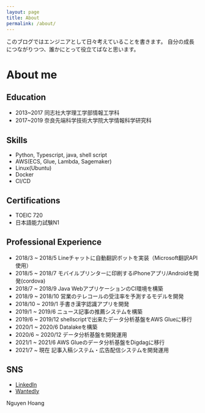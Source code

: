 ```yaml
---
layout: page
title: About
permalink: /about/
---
```


このブログではエンジニアとして日々考えていることを書きます。
自分の成長につながりつつ、誰かにとって役立てばなと思います。

# About me

## Education
- 2013~2017 同志社大学理工学部情報工学科
- 2017~2019 奈良先端科学技術大学院大学情報科学研究科


## Skills
- Python, Typescript, java, shell script
- AWS(ECS, Glue, Lambda, Sagemaker)
- Linux(Ubuntu)
- Docker
- CI/CD


## Certifications
- TOEIC 720
- 日本語能力試験N1


## Professional Experience
- 2018/3 ~ 2018/5   Lineチャットに自動翻訳ボットを実装（Microsoft翻訳API使用）
- 2018/5 ~ 2018/7   モバイルプリンターに印刷するiPhoneアプリ/Androidを開発(cordova)
- 2018/7 ~ 2018/9   Java WebアプリケーションのCI環境を構築
- 2018/9 ~ 2018/10  営業のテレコールの受注率を予測するモデルを開発
- 2018/10 ~ 2019/1  手書き漢字認識アプリを開発
- 2019/1 ~ 2019/6   ニュース記事の推薦システムを構築
- 2019/6 ~ 2019/12  shellscriptで出来たデータ分析基盤をAWS Glueに移行
- 2020/1 ~ 2020/6   Datalakeを構築
- 2020/6 ~ 2020/12  データ分析基盤を開発運用
- 2021/1 ~ 2021/6   AWS Glueのデータ分析基盤をDigdagに移行
- 2021/7 ~ 現在     記事入稿システム・広告配信システムを開発運用

## SNS
- [LinkedIn](https://www.linkedin.com/in/hoang-nguyen-936014b0/)
- [Wantedly](https://www.wantedly.com/id/hhoang_nguyen)

Nguyen Hoang
